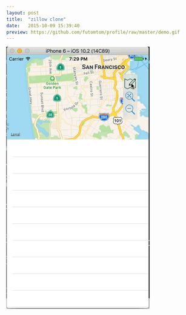 ```yaml
---
layout: post
title:  "zillow clone"
date:   2015-10-09 15:39:40
preview: https://github.com/futomtom/profile/raw/master/demo.gif
---
```


![Picture 1](https://github.com/futomtom/profile/raw/master/demo.gif)

